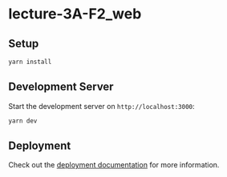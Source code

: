 # lecture-3A-F2_web

## Setup

```bash
yarn install
```

## Development Server

Start the development server on `http://localhost:3000`:

```bash
yarn dev
```

## Deployment

Check out the [deployment documentation](https://nuxt.com/docs/getting-started/deployment) for more information.
